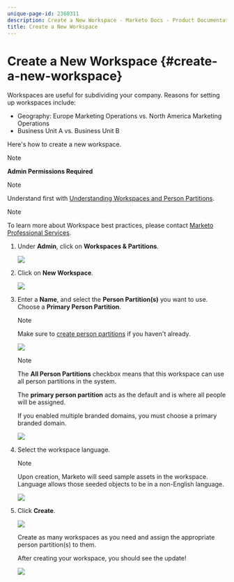 ```yaml
---
unique-page-id: 2360311
description: Create a New Workspace - Marketo Docs - Product Documentation
title: Create a New Workspace
---
```


# Create a New Workspace {#create-a-new-workspace}

Workspaces are useful for subdividing your company. Reasons for setting up workspaces include:

* Geography: Europe Marketing Operations vs. North America Marketing Operations
* Business Unit A vs. Business Unit B

Here's how to create a new workspace.

>[!NOTE]
>
>**Admin Permissions Required**

>[!NOTE]
>
>Understand first with [Understanding Workspaces and Person Partitions](/help/marketo/product-docs/administration/workspaces-and-person-partitions/understanding-workspaces-and-person-partitions.md).

>[!NOTE]
>
>To learn more about Workspace best practices, please contact [Marketo Professional Services](mailto:services@marketo.com).

1. Under **Admin**, click on **Workspaces & Partitions**.

   ![](assets/image2014-9-17-11-3a59-3a11.png)

1. Click on **New Workspace**.

   ![](assets/two-1.png)

1. Enter a **Name**, and select the **Person Partition(s)** you want to use. Choose a **Primary Person Partition**.

   >[!NOTE]
   >
   >Make sure to [create person partitions](/help/marketo/product-docs/administration/workspaces-and-person-partitions/create-a-person-partition.md) if you haven't already.

   ![](assets/three-1.png)

   >[!NOTE]
   >
   >The **All Person Partitions** checkbox means that this workspace can use all person partitions in the system.
   >
   >The **primary person partition** acts as the default and is where all people will be assigned.

   If you enabled multiple branded domains, you must choose a primary branded domain.

   ![](assets/four-1.png)

1. Select the workspace language.

   >[!NOTE]
   >
   >Upon creation, Marketo will seed sample assets in the workspace. Language allows those seeded objects to be in a non-English language.

   ![](assets/five.png)

1. Click **Create**.

   ![](assets/six.png)

   Create as many workspaces as you need and assign the appropriate person partition(s) to them.

   After creating your workspace, you should see the update!

   ![](assets/image2014-9-17-15-3a39-3a10.png)
